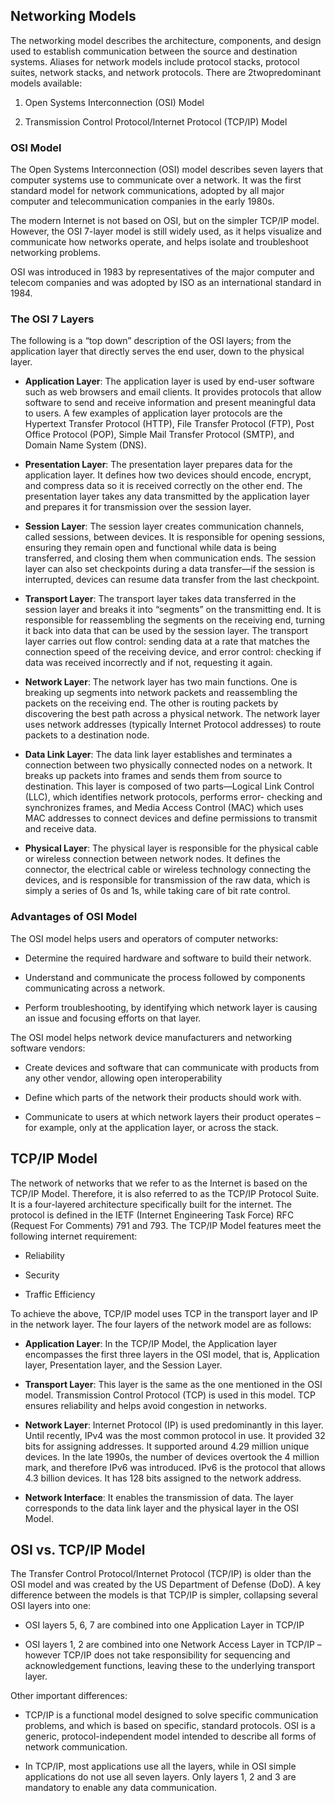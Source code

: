 ﻿
## Networking Models

The networking model describes the architecture, components, and design used to establish communication between the source and destination systems. Aliases for network models include protocol stacks, protocol suites, network stacks, and network protocols. There are 2twopredominant models available:

1.  Open Systems Interconnection (OSI) Model
    

2.  Transmission Control Protocol/Internet Protocol (TCP/IP) Model
    

### OSI Model

The Open Systems Interconnection (OSI) model describes seven layers that computer systems use to communicate over a network. It was the first standard model for network communications, adopted by all major computer and telecommunication companies in the early 1980s.

The modern Internet is not based on OSI, but on the simpler TCP/IP model. However, the OSI 7-layer model is still widely used, as it helps visualize and communicate how networks operate, and helps isolate and troubleshoot networking problems.

OSI was introduced in 1983 by representatives of the major computer and telecom companies and was adopted by ISO as an international standard in 1984.

### The OSI 7 Layers

The following is a “top down” description of the OSI layers; from the application layer that directly serves the end user, down to the physical layer.

- **Application Layer**: The application layer is used by end-user software such as web browsers and email clients. It provides protocols that allow software to send and receive information and present meaningful data to users. A few examples of application layer protocols are the Hypertext Transfer Protocol (HTTP), File Transfer Protocol (FTP), Post Office Protocol (POP), Simple Mail Transfer Protocol (SMTP), and Domain Name System (DNS).

- **Presentation Layer**: The presentation layer prepares data for the application layer. It defines how two devices should encode, encrypt, and compress data so it is received correctly on the other end. The presentation layer takes any data transmitted by the application layer and prepares it for transmission over the session layer.

- **Session Layer**: The session layer creates communication channels, called sessions, between devices. It is responsible for opening sessions, ensuring they remain open and functional while data is being transferred, and closing them when communication ends. The session layer can also set checkpoints during a data transfer—if the session is interrupted, devices can resume data transfer from the last checkpoint.

- **Transport Layer**: The transport layer takes data transferred in the session layer and breaks it into “segments” on the transmitting end. It is responsible for reassembling the segments on the receiving end, turning it back into data that can be used by the session layer. The transport layer carries out flow control: sending data at a rate that matches the connection speed of the receiving device, and error control: checking if data was received incorrectly and if not, requesting it again.

- **Network Layer**: The network layer has two main functions. One is breaking up segments into network packets and reassembling the packets on the receiving end. The other is routing packets by discovering the best path across a physical network. The network layer uses network addresses (typically Internet Protocol addresses) to route packets to a destination node.

- **Data Link Layer**: The data link layer establishes and terminates a connection between two physically connected nodes on a network. It breaks up packets into frames and sends them from source to destination. This layer is composed of two parts—Logical Link Control (LLC), which identifies network protocols, performs error- checking and synchronizes frames, and Media Access Control (MAC) which uses MAC addresses to connect devices and define permissions to transmit and receive data.

- **Physical Layer**: The physical layer is responsible for the physical cable or wireless connection between network nodes. It defines the connector, the electrical cable or wireless technology connecting the devices, and is responsible for transmission of the raw data, which is simply a series of 0s and 1s, while taking care of bit rate control.

### Advantages of OSI Model

The OSI model helps users and operators of computer networks:

-   Determine the required hardware and software to build their network.
    
-   Understand and communicate the process followed by components communicating across a network.
  
-   Perform troubleshooting, by identifying which network layer is causing an issue and focusing efforts on that layer.
    
The OSI model helps network device manufacturers and networking software vendors:

-   Create devices and software that can communicate with products from any other vendor, allowing open interoperability
    
-   Define which parts of the network their products should work with.
    
-   Communicate to users at which network layers their product operates – for example, only at the application layer, or across the stack.
    

## TCP/IP Model

The network of networks that we refer to as the Internet is based on the TCP/IP Model. Therefore, it is also referred to as the TCP/IP Protocol Suite. It is a four-layered architecture specifically built for the internet. The protocol is defined in the IETF (Internet Engineering Task Force) RFC (Request For Comments)  791 and 793. The TCP/IP Model features meet the following internet requirement:

-   Reliability
    
-   Security
    
-   Traffic Efficiency

To achieve the above, TCP/IP model uses TCP in the transport layer and IP in the network layer. 
The four layers of the network model are as follows:

-   **Application Layer**: In the TCP/IP Model, the Application layer encompasses the first three layers in the OSI model, that is, Application layer, Presentation layer, and the Session Layer.
    
-   **Transport Layer**: This layer is the same as the one mentioned in the OSI model. Transmission Control Protocol (TCP) is used in this model. TCP ensures reliability and helps avoid congestion in networks.
    
-   **Network Layer**: Internet Protocol (IP) is used predominantly in this layer. Until recently, IPv4 was the most common protocol in use. It provided 32 bits for assigning addresses. It supported around 4.29 million unique devices. In the late 1990s, the number of devices overtook the 4 million mark, and therefore IPv6 was introduced. IPv6 is the protocol that allows 4.3 billion devices. It has 128 bits assigned to the network address.
    
-   **Network Interface**: It enables the transmission of data. The layer corresponds to the data link layer and the physical layer in the OSI Model.

## OSI vs. TCP/IP Model
The Transfer Control Protocol/Internet Protocol (TCP/IP) is older than the OSI model and was created by the US Department of Defense (DoD). A key difference between the models is that TCP/IP is simpler, collapsing several OSI layers into one:

-   OSI layers 5, 6, 7 are combined into one Application Layer in TCP/IP

-   OSI layers 1, 2 are combined into one Network Access Layer in TCP/IP – however TCP/IP does not take responsibility for sequencing and acknowledgement functions, leaving these to the underlying transport layer.
 
Other important differences:

-   TCP/IP is a functional model designed to solve specific communication problems, and which is based on specific, standard protocols. OSI is a generic, protocol-independent model intended to describe all forms of network communication.
    
-   In TCP/IP, most applications use all the layers, while in OSI simple applications do not use all seven layers. Only layers 1, 2 and 3 are mandatory to enable any data communication.
